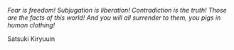 <i>Fear is freedom! Subjugation is liberation! Contradiction is the truth! Those are the facts of this world! And you will all surrender to them, you pigs in human clothing!</i>

Satsuki Kiryuuin
